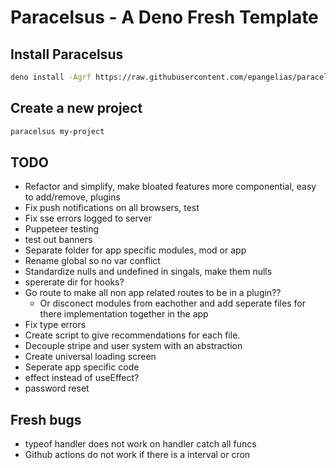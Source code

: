 # Paracelsus - A Deno Fresh Template

## Install Paracelsus

```bash
deno install -Agrf https://raw.githubusercontent.com/epangelias/paracelsus/refs/heads/main/tasks/paracelsus.ts
```

## Create a new project

```bash
paracelsus my-project
```

## TODO

- Refactor and simplify, make bloated features more componential, easy to add/remove, plugins
- Fix push notifications on all browsers, test
- Fix sse errors logged to server
- Puppeteer testing
- test out banners
- Separate folder for app specific modules, mod or app
- Rename global so no var conflict
- Standardize nulls and undefined in singals, make them nulls
- spererate dir for hooks?
- Go route to make all non app related routes to be in a plugin??
  - Or disconect modules from eachother and add seperate files for there implementation together in the app
- Fix type errors
- Create script to give recommendations for each file.
- Decouple stripe and user system with an abstraction
- Create universal loading screen
- Seperate app specific code
- effect instead of useEffect?
- password reset

## Fresh bugs

- typeof handler does not work on handler catch all funcs
- Github actions do not work if there is a interval or cron
